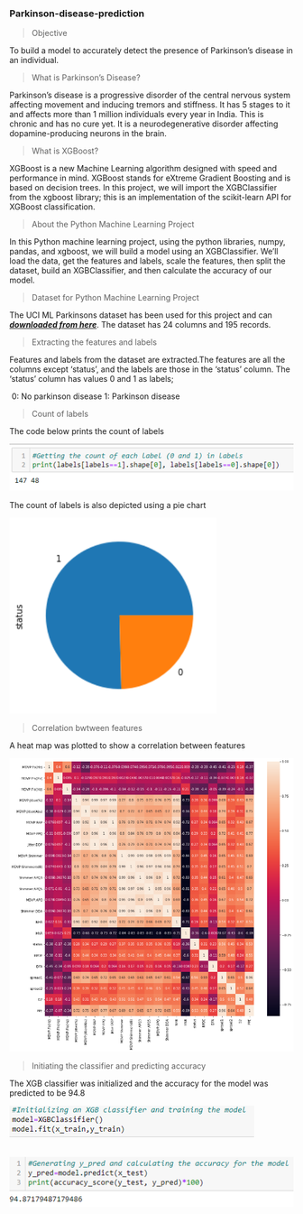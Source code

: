 ### Parkinson-disease-prediction

> Objective

To build a model to accurately detect the presence of Parkinson’s disease in an individual.

> What is Parkinson’s Disease?

Parkinson’s disease is a progressive disorder of the central nervous system affecting movement and inducing tremors and stiffness. It has 5 stages to it and affects more than 1 million individuals every year in India. This is chronic and has no cure yet. It is a neurodegenerative disorder affecting dopamine-producing neurons in the brain.

> What is XGBoost?

XGBoost is a new Machine Learning algorithm designed with speed and performance in mind. XGBoost stands for eXtreme Gradient Boosting and is based on decision trees. In this project, we will import the XGBClassifier from the xgboost library; this is an implementation of the scikit-learn API for XGBoost classification.

> About the Python Machine Learning Project

In this Python machine learning project, using the python libraries, numpy, pandas, and xgboost, we will build a model using an XGBClassifier. We’ll load the data, get the features and labels, scale the features, then split the dataset, build an XGBClassifier, and then calculate the accuracy of our model.

> Dataset for Python Machine Learning Project

The UCI ML Parkinsons dataset has been used for this project and can [***downloaded from here***](https://archive.ics.uci.edu/ml/machine-learning-databases/parkinsons/). The     dataset has 24 columns and 195 records.

> Extracting the features and labels

Features and labels from the dataset are extracted.The features are all the columns except ‘status’, and the labels are those in the ‘status’ column. The ‘status’ column has values 0 and 1 as labels; 

​                                      0: No parkinson disease    1: Parkinson disease

> Count of labels

The code below prints the count of labels

![count](./count.PNG)

The count of labels is also depicted using a pie chart

<img src="./pie_chart.png" alt="pie-chart" style="zoom:150%;" />

> Correlation bwtween features

A heat map was plotted to show a correlation between features

![corr](./correlation_heatmap.png)

> Initiating the classifier and predicting accuracy

The XGB classifier was initialized and the accuracy for the model was predicted to be 94.8

![ini](./classifier.PNG)

​                                      ![accuracy](./accuracy.PNG)